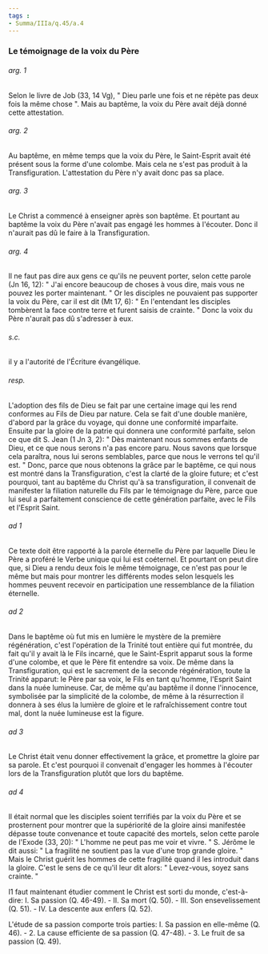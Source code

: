 ```yaml
---
tags : 
- Summa/IIIa/q.45/a.4
---
```


### Le témoignage de la voix du Père

###### arg. 1
Selon le livre de Job (33, 14 Vg), " Dieu parle une fois et ne répète pas deux fois la même chose ". Mais au baptême, la voix du Père avait déjà donné cette attestation. 

###### arg. 2
Au baptême, en même temps que la voix du Père, le Saint-Esprit avait été présent sous la forme d'une colombe. Mais cela ne s'est pas produit à la Transfiguration. L'attestation du Père n'y avait donc pas sa place. 

###### arg. 3
Le Christ a commencé à enseigner après son baptême. Et pourtant au baptême la voix du Père n'avait pas engagé les hommes à l'écouter. Donc il n'aurait pas dû le faire à la Transfiguration. 

###### arg. 4
Il ne faut pas dire aux gens ce qu'ils ne peuvent porter, selon cette parole (Jn 16, 12): " J'ai encore beaucoup de choses à vous dire, mais vous ne pouvez les porter maintenant. " Or les disciples ne pouvaient pas supporter la voix du Père, car il est dit (Mt 17, 6): " En l'entendant les disciples tombèrent la face contre terre et furent saisis de crainte. " Donc la voix du Père n'aurait pas dû s'adresser à eux. 

###### s.c.
il y a l'autorité de l'Écriture évangélique. 

###### resp.
L'adoption des fils de Dieu se fait par une certaine image qui les rend conformes au Fils de Dieu par nature. Cela se fait d'une double manière, d'abord par la grâce du voyage, qui donne une conformité imparfaite. Ensuite par la gloire de la patrie qui donnera une conformité parfaite, selon ce que dit S. Jean (1 Jn 3, 2): " Dès maintenant nous sommes enfants de Dieu, et ce que nous serons n'a pas encore paru. Nous savons que lorsque cela paraîtra, nous lui serons semblables, parce que nous le verrons tel qu'il est. " Donc, parce que nous obtenons la grâce par le baptême, ce qui nous est montré dans la Transfiguration, c'est la clarté de la gloire future; et c'est pourquoi, tant au baptême du Christ qu'à sa transfiguration, il convenait de manifester la filiation naturelle du Fils par le témoignage du Père, parce que lui seul a parfaitement conscience de cette génération parfaite, avec le Fils et l'Esprit Saint. 

###### ad 1
Ce texte doit être rapporté à la parole éternelle du Père par laquelle Dieu le Père a proféré le Verbe unique qui lui est coéternel. Et pourtant on peut dire que, si Dieu a rendu deux fois le même témoignage, ce n'est pas pour le même but mais pour montrer les différents modes selon lesquels les hommes peuvent recevoir en participation une ressemblance de la filiation éternelle. 

###### ad 2
Dans le baptême où fut mis en lumière le mystère de la première régénération, c'est l'opération de la Trinité tout entière qui fut montrée, du fait qu'il y avait là le Fils incarné, que le Saint-Esprit apparut sous la forme d'une colombe, et que le Père fit entendre sa voix. De même dans la Transfiguration, qui est le sacrement de la seconde régénération, toute la Trinité apparut: le Père par sa voix, le Fils en tant qu'homme, l'Esprit Saint dans la nuée lumineuse. Car, de même qu'au baptême il donne l'innocence, symbolisée par la simplicité de la colombe, de même à la résurrection il donnera à ses élus la lumière de gloire et le rafraîchissement contre tout mal, dont la nuée lumineuse est la figure. 

###### ad 3
Le Christ était venu donner effectivement la grâce, et promettre la gloire par sa parole. Et c'est pourquoi il convenait d'engager les hommes à l'écouter lors de la Transfiguration plutôt que lors du baptême. 

###### ad 4
Il était normal que les disciples soient terrifiés par la voix du Père et se prosternent pour montrer que la supériorité de la gloire ainsi manifestée dépasse toute convenance et toute capacité des mortels, selon cette parole de l'Exode (33, 20): " L'homme ne peut pas me voir et vivre. " S. Jérôme le dit aussi: " La fragilité ne soutient pas la vue d'une trop grande gloire. " Mais le Christ guérit les hommes de cette fragilité quand il les introduit dans la gloire. C'est le sens de ce qu'il leur dit alors: " Levez-vous, soyez sans crainte. " 

I1 faut maintenant étudier comment le Christ est sorti du monde, c'est-à-dire: I. Sa passion (Q. 46-49). - II. Sa mort (Q. 50). - III. Son ensevelissement (Q. 51). - IV. La descente aux enfers (Q. 52). 

L'étude de sa passion comporte trois parties: I. Sa passion en elle-même (Q. 46). - 2. La cause efficiente de sa passion (Q. 47-48). - 3. Le fruit de sa passion (Q. 49). 

